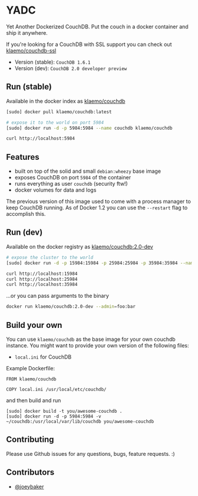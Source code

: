 YADC
===

Yet Another Dockerized CouchDB.
Put the couch in a docker container and ship it anywhere.

If you're looking for a CouchDB with SSL support you can check out [klaemo/couchdb-ssl](https://index.docker.io/u/klaemo/couchdb-ssl/)

- Version (stable): `CouchDB 1.6.1`
- Version (dev): `CouchDB 2.0 developer preview`

## Run (stable)

Available in the docker index as [klaemo/couchdb](https://index.docker.io/u/klaemo/couchdb/)

```bash
[sudo] docker pull klaemo/couchdb:latest

# expose it to the world on port 5984
[sudo] docker run -d -p 5984:5984 --name couchdb klaemo/couchdb

curl http://localhost:5984
```

## Features

* built on top of the solid and small `debian:wheezy` base image
* exposes CouchDB on port `5984` of the container
* runs everything as user `couchdb` (security ftw!)
* docker volumes for data and logs

The previous version of this image used to come with a process manager to keep
CouchDB running. As of Docker 1.2 you can use the `--restart` flag to accomplish this.

## Run (dev)

Available on the docker registry as [klaemo/couchdb:2.0-dev](https://index.docker.io/u/klaemo/couchdb/)

```bash
# expose the cluster to the world
[sudo] docker run -d -p 15984:15984 -p 25984:25984 -p 35984:35984 --name couchdb klaemo/couchdb:2.0-dev

curl http://localhost:15984
curl http://localhost:25984
curl http://localhost:35984
```

...or you can pass arguments to the binary

```bash
docker run klaemo/couchdb:2.0-dev --admin=foo:bar
```

## Build your own

You can use `klaemo/couchdb` as the base image for your own couchdb instance.
You might want to provide your own version of the following files:

* `local.ini` for CouchDB

Example Dockerfile:

```
FROM klaemo/couchdb

COPY local.ini /usr/local/etc/couchdb/
```

and then build and run

```
[sudo] docker build -t you/awesome-couchdb .
[sudo] docker run -d -p 5984:5984 -v ~/couchdb:/usr/local/var/lib/couchdb you/awesome-couchdb
```

## Contributing

Please use Github issues for any questions, bugs, feature requests. :)

## Contributors

- [@joeybaker](https://github.com/joeybaker)
